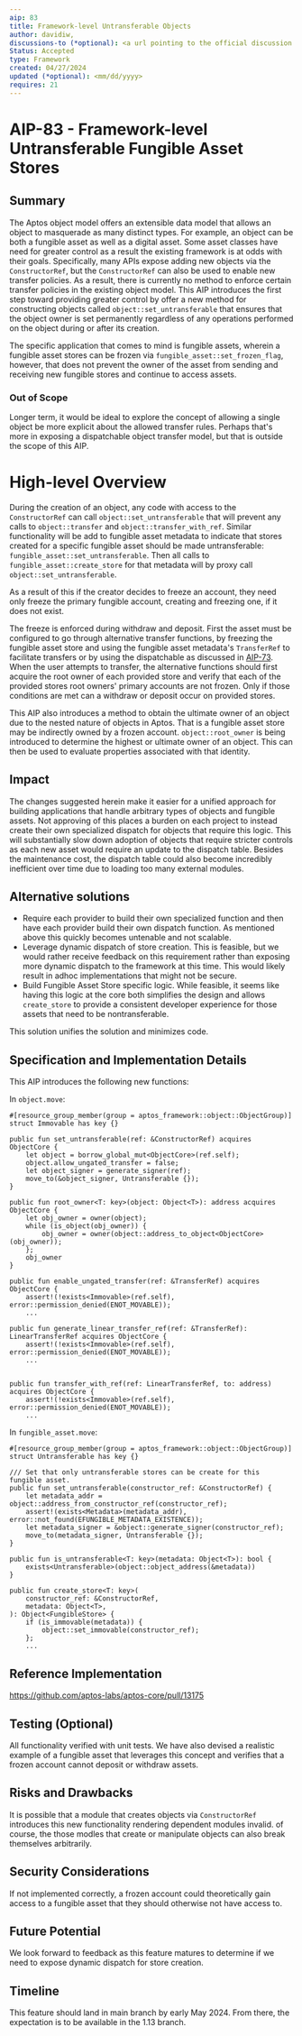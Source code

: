 ```yaml
---
aip: 83
title: Framework-level Untransferable Objects
author: davidiw, 
discussions-to (*optional): <a url pointing to the official discussion thread>
Status: Accepted
type: Framework
created: 04/27/2024
updated (*optional): <mm/dd/yyyy>
requires: 21
---
```


# AIP-83 - Framework-level Untransferable Fungible Asset Stores
  
## Summary

The Aptos object model offers an extensible data model that allows an object to masquerade as many distinct types. For example, an object can be both a fungible asset as well as a digital asset. Some asset classes have need for greater control as a result the existing framework is at odds with their goals. Specifically, many APIs expose adding new objects via the `ConstructorRef`, but the `ConstructorRef` can also be used to enable new transfer policies. As a result, there is currently no method to enforce certain transfer policies in the existing object model. This AIP introduces the first step toward providing greater control by offer a new method for constructing objects called `object::set_untransferable` that ensures that the object owner is set permanently regardless of any operations performed on the object during or after its creation.

The specific application that comes to mind is fungible assets, wherein a fungible asset stores can be frozen via `fungible_asset::set_frozen_flag`, however, that does not prevent the owner of the asset from sending and receiving new fungible stores and continue to access assets.

### Out of Scope

Longer term, it would be ideal to explore the concept of allowing a single object be more explicit about the allowed transfer rules. Perhaps that's more in exposing a dispatchable object transfer model, but that is outside the scope of this AIP.

# High-level Overview

During the creation of an object, any code with access to the `ConstructorRef` can call `object::set_untransferable` that will prevent any calls to `object::transfer` and `object::transfer_with_ref`. Similar functionality will be add to fungible asset metadata to indicate that stores created for a specific fungible asset should be made untransferable: `fungible_asset::set_untransferable`. Then all calls to `fungible_asset::create_store` for that metadata will by proxy call `object::set_untransferable`.

As a result of this if the creator decides to freeze an account, they need only freeze the primary fungible account, creating and freezing one, if it does not exist.

The freeze is enforced during withdraw and deposit. First the asset must be configured to go through alternative transfer functions, by freezing the fungible asset store and using the fungible asset metadata's `TransferRef` to facilitate transfers or by using the dispatchable as discussed in [AIP-73](https://github.com/aptos-foundation/AIPs/blob/main/aips/aip-73.md). When the user attempts to transfer, the alternative functions should first acquire the root owner of each provided store and verify that each of the provided stores root owners' primary accounts are not frozen. Only if those conditions are met can a withdraw or deposit occur on provided stores.

This AIP also introduces a method to obtain the ultimate owner of an object due to the nested nature of objects in Aptos. That is a fungible asset store may be indirectly owned by a frozen account. `object::root_owner` is being introduced to determine the highest or ultimate owner of an object. This can then be used to evaluate properties associated with that identity.

## Impact

The changes suggested herein make it easier for a unified approach for building applications that handle arbitrary types of objects and fungible assets. Not approving of this places a burden on each project to instead create their own specialized dispatch for objects that require this logic. This will substantially slow down adoption of objects that require stricter controls as each new asset would require an update to the dispatch table. Besides the maintenance cost, the dispatch table could also become incredibly inefficient over time due to loading too many external modules.

## Alternative solutions

* Require each provider to build their own specialized function and then have each provider build their own dispatch function. As mentioned above this quickly becomes untenable and not scalable.
* Leverage dynamic dispatch of store creation. This is feasible, but we would rather receive feedback on this requirement rather than exposing more dynamic dispatch to the framework at this time. This would likely result in adhoc implementations that might not be secure.
* Build Fungible Asset Store specific logic. While feasible, it seems like having this logic at the core both simplifies the design and allows `create_store` to provide a consistent developer experience for those assets that need to be nontransferable.

This solution unifies the solution and minimizes code.

## Specification and Implementation Details

This AIP introduces the following new functions:

In `object.move`:
```
#[resource_group_member(group = aptos_framework::object::ObjectGroup)]
struct Immovable has key {}

public fun set_untransferable(ref: &ConstructorRef) acquires ObjectCore {
    let object = borrow_global_mut<ObjectCore>(ref.self);
    object.allow_ungated_transfer = false;
    let object_signer = generate_signer(ref);
    move_to(&object_signer, Untransferable {});
}

public fun root_owner<T: key>(object: Object<T>): address acquires ObjectCore {
    let obj_owner = owner(object);
    while (is_object(obj_owner)) {
        obj_owner = owner(object::address_to_object<ObjectCore>(obj_owner));
    };
    obj_owner
}

public fun enable_ungated_transfer(ref: &TransferRef) acquires ObjectCore {
    assert!(!exists<Immovable>(ref.self), error::permission_denied(ENOT_MOVABLE));
    ...

public fun generate_linear_transfer_ref(ref: &TransferRef): LinearTransferRef acquires ObjectCore {
    assert!(!exists<Immovable>(ref.self), error::permission_denied(ENOT_MOVABLE));
    ...


public fun transfer_with_ref(ref: LinearTransferRef, to: address) acquires ObjectCore {
    assert!(!exists<Immovable>(ref.self), error::permission_denied(ENOT_MOVABLE));
    ...
```

In `fungible_asset.move`:
```
#[resource_group_member(group = aptos_framework::object::ObjectGroup)]
struct Untransferable has key {}

/// Set that only untransferable stores can be create for this fungible asset.
public fun set_untransferable(constructor_ref: &ConstructorRef) {
    let metadata_addr = object::address_from_constructor_ref(constructor_ref);
    assert!(exists<Metadata>(metadata_addr), error::not_found(EFUNGIBLE_METADATA_EXISTENCE));
    let metadata_signer = &object::generate_signer(constructor_ref);
    move_to(metadata_signer, Untransferable {});
}

public fun is_untransferable<T: key>(metadata: Object<T>): bool {
    exists<Untransferable>(object::object_address(&metadata))
}

public fun create_store<T: key>(
    constructor_ref: &ConstructorRef, 
    metadata: Object<T>,
): Object<FungibleStore> {
    if (is_immovable(metadata)) {
        object::set_immovable(constructor_ref);
    };
    ...
```

## Reference Implementation

https://github.com/aptos-labs/aptos-core/pull/13175

## Testing (Optional)

All functionality verified with unit tests. We have also devised a realistic example of a fungible asset that leverages this concept and verifies that a frozen account cannot deposit or withdraw assets.

## Risks and Drawbacks

It is possible that a module that creates objects via `ConstructorRef` introduces this new functionality rendering dependent modules invalid. of course, the those modles that create or manipulate objects can also break themselves arbitrarily.

## Security Considerations

If not implemented correctly, a frozen account could theoretically gain access to a fungible asset that they should otherwise not have access to.

## Future Potential

We look forward to feedback as this feature matures to determine if we need to expose dynamic dispatch for store creation.

## Timeline

This feature should land in main branch by early May 2024. From there, the expectation is to be available in the 1.13 branch.
